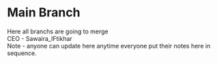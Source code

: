 # Main Branch
Here all branchs are going to merge
<br>
CEO - Sawaira_IFtikhar
<br>
Note - anyone can update here anytime everyone put their notes here in sequence.
